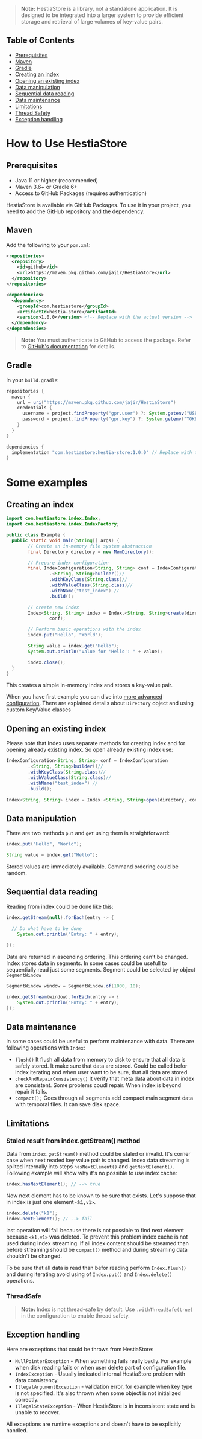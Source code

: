 > **Note:** HestiaStore is a library, not a standalone application. It is designed to be integrated into a larger system to provide efficient storage and retrieval of large volumes of key-value pairs.

## Table of Contents

- [Prerequisites](#prerequisites)
- [Maven](#maven)
- [Gradle](#gradle)
- [Creating an index](#creating-an-index)
- [Opening an existing index](#opening-an-existing-index)
- [Data manipulation](#data-manipulation)
- [Sequential data reading](#sequential-data-reading)
- [Data maintenance](#data-maintenance)
- [Limitations](#limitations)
- [Thread Safety](#threadsafety)
- [Exception handling](#exception-handling)

# How to Use HestiaStore

## Prerequisites

- Java 11 or higher (recommended)
- Maven 3.6+ or Gradle 6+
- Access to GitHub Packages (requires authentication)

HestiaStore is available via GitHub Packages. To use it in your project, you need to add the GitHub repository and the dependency.

## Maven

Add the following to your `pom.xml`:

```xml
<repositories>
  <repository>
    <id>github</id>
    <url>https://maven.pkg.github.com/jajir/HestiaStore</url>
  </repository>
</repositories>

<dependencies>
  <dependency>
    <groupId>com.hestiastore</groupId>
    <artifactId>hestia-store</artifactId>
    <version>1.0.0</version> <!-- Replace with the actual version -->
  </dependency>
</dependencies>
```

> **Note:** You must authenticate to GitHub to access the package. Refer to [GitHub's documentation](https://docs.github.com/en/packages/working-with-a-github-packages-registry/working-with-the-apache-maven-registry) for details.

## Gradle

In your `build.gradle`:

```groovy
repositories {
  maven {
    url = uri("https://maven.pkg.github.com/jajir/HestiaStore")
    credentials {
      username = project.findProperty("gpr.user") ?: System.getenv("USERNAME")
      password = project.findProperty("gpr.key") ?: System.getenv("TOKEN")
    }
  }
}

dependencies {
  implementation "com.hestiastore:hestia-store:1.0.0" // Replace with the actual version
}
```

# Some examples

## Creating an index

```java
import com.hestiastore.index.Index;
import com.hestiastore.index.IndexFactory;

public class Example {
  public static void main(String[] args) {
        // Create an in-memory file system abstraction
        final Directory directory = new MemDirectory();

        // Prepare index configuration
        final IndexConfiguration<String, String> conf = IndexConfiguration
                .<String, String>builder()//
                .withKeyClass(String.class)//
                .withValueClass(String.class)//
                .withName("test_index") //
                .build();

        // create new index
        Index<String, String> index = Index.<String, String>create(directory,
                conf);

        // Perform basic operations with the index
        index.put("Hello", "World");

        String value = index.get("Hello");
        System.out.println("Value for 'Hello': " + value);

        index.close();
  }
}
```

This creates a simple in-memory index and stores a key-value pair.

When you have first example you can dive into [more advanced configuration](./configuration.md). There are explained details about `Directory` object and using custom Key/Value classes

## Opening an existing index

Please note that Index uses separate methods for creating index and for opening already existing index. So open already existing index use:

```java
IndexConfiguration<String, String> conf = IndexConfiguration
        .<String, String>builder()//
        .withKeyClass(String.class)//
        .withValueClass(String.class)//
        .withName("test_index") //
        .build();

Index<String, String> index = Index.<String, String>open(directory, conf);
```

## Data manipulation

There are two methods `put` and `get` using them is straightforward:

```java
index.put("Hello", "World");

String value = index.get("Hello");
```

Stored values are immediately available. Command ordering could be random.

## Sequential data reading

Reading from index could be done like this:

```java
index.getStream(null).forEach(entry -> {

  // Do what have to be done
    System.out.println("Entry: " + entry);
    
});
```

Data are returned in ascending ordering. This ordering can't be changed. Index stores data in segments. In some cases could be usefull to sequentially read just some segments. Segment could be selected by object `SegmentWindow`

```java
SegmentWindow window = SegmentWindow.of(1000, 10);

index.getStream(window).forEach(entry -> {
    System.out.println("Entry: " + entry);
});
```

## Data maintenance

In some cases could be useful to perform maintenance with data. There are following operations with `Index`:

- `flush()` It flush all data from memory to disk to ensure that all data is safely stored. It make sure that data are stored. Could be called befor index iterating and when user want to be sure, that all data are stored.
- `checkAndRepairConsistency()` It verify that meta data about data in index are consistent. Some problems coudl repair. When index is beyond repair it fails.
- `compact();` Goes through all segments add compact main segment data with temporal files. It can save disk space.

## Limitations

### Staled result from index.getStream() method

Data from `index.getStream()` method could be staled or invalid. It's corner case when next readed key value pair is changed. Index data streaming is splited internally into steps `hasNextElement()` and `getNextElement()`. Following example will show why it's no possible to use index cache:

```java
index.hasNextElement(); // --> true
```

Now next element has to be known to be sure that exists. Let's suppose that in index is just one element `<k1,v1>`.

```java
index.delete("k1");
index.nextElement(); // --> fail
```

last operation will fail because there is not possible to find next element because `<k1,v1>` was deleted. To prevent this problem index cache is not used during index streaming. If all index content should be streamed than before streaming should be `compact()` method and during streaming data shouldn't be changed.

To be sure that all data is read than befor reading perform `Index.flush()` and during iterating avoid using of `Index.put()` and `Index.delete()` operations.

### ThreadSafe

> **Note:** Index is not thread-safe by default. Use `.withThreadSafe(true)` in the configuration to enable thread safety.

## Exception handling

Here are exceptions that could be throws from HestiaStore:

- `NullPointerException` -  When something fails really badly. For example when disk reading fails or when user delete part of configuration file.
- `IndexException` - Usually indicated internal HestiaStore problem with data consistency.
- `IllegalArgumentException` - validation error, for example when key type is not specified. It's also thrown when some object is not initialized correctly.
- `IllegalStateException` - When HestiaStore is in inconsistent state and is unable to recover.

All exceptions are runtime exceptions and doesn't have to be explicitly handled.
